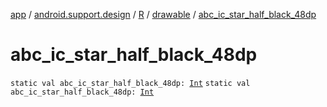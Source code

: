[app](../../../index.md) / [android.support.design](../../index.md) / [R](../index.md) / [drawable](index.md) / [abc_ic_star_half_black_48dp](./abc_ic_star_half_black_48dp.md)

# abc_ic_star_half_black_48dp

`static val abc_ic_star_half_black_48dp: `[`Int`](https://kotlinlang.org/api/latest/jvm/stdlib/kotlin/-int/index.html)
`static val abc_ic_star_half_black_48dp: `[`Int`](https://kotlinlang.org/api/latest/jvm/stdlib/kotlin/-int/index.html)